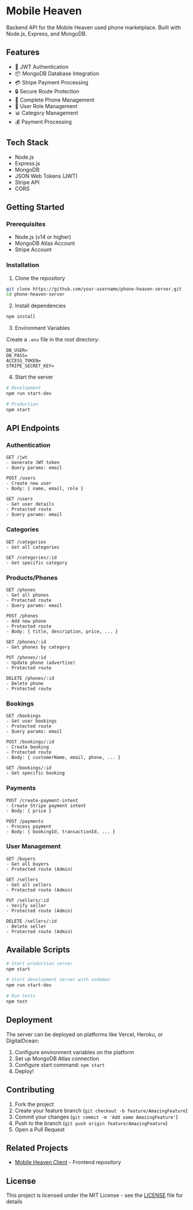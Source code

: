 # Mobile Heaven

Backend API for the Mobile Heaven used phone marketplace. Built with Node.js, Express, and MongoDB.

## Features

- 🔐 JWT Authentication
- 📦 MongoDB Database Integration
- 💳 Stripe Payment Processing
- 🔒 Secure Route Protection
- 📱 Complete Phone Management
- 👥 User Role Management
- 📊 Category Management
- 💰 Payment Processing

## Tech Stack

- Node.js
- Express.js
- MongoDB
- JSON Web Tokens (JWT)
- Stripe API
- CORS

## Getting Started

### Prerequisites

- Node.js (v14 or higher)
- MongoDB Atlas Account
- Stripe Account

### Installation

1. Clone the repository
```bash
git clone https://github.com/your-username/phone-heaven-server.git
cd phone-heaven-server
```

2. Install dependencies
```bash
npm install
```

3. Environment Variables

Create a `.env` file in the root directory:
```env
DB_USER=
DB_PASS=
ACCESS_TOKEN=
STRIPE_SECRET_KEY=
```

4. Start the server
```bash
# Development
npm run start-dev

# Production
npm start
```

## API Endpoints

### Authentication
```
GET /jwt
- Generate JWT token
- Query params: email

POST /users
- Create new user
- Body: { name, email, role }

GET /users
- Get user details
- Protected route
- Query params: email
```

### Categories
```
GET /categories
- Get all categories

GET /categories/:id
- Get specific category
```

### Products/Phones
```
GET /phones
- Get all phones
- Protected route
- Query params: email

POST /phones
- Add new phone
- Protected route
- Body: { title, description, price, ... }

GET /phones/:id
- Get phones by category

PUT /phones/:id
- Update phone (advertise)
- Protected route

DELETE /phones/:id
- Delete phone
- Protected route
```

### Bookings
```
GET /bookings
- Get user bookings
- Protected route
- Query params: email

POST /bookings/:id
- Create booking
- Protected route
- Body: { customerName, email, phone, ... }

GET /bookings/:id
- Get specific booking
```

### Payments
```
POST /create-payment-intent
- Create Stripe payment intent
- Body: { price }

POST /payments
- Process payment
- Body: { bookingId, transactionId, ... }
```

### User Management
```
GET /buyers
- Get all buyers
- Protected route (Admin)

GET /sellers
- Get all sellers
- Protected route (Admin)

PUT /sellers/:id
- Verify seller
- Protected route (Admin)

DELETE /sellers/:id
- Delete seller
- Protected route (Admin)
```

## Available Scripts

```bash
# Start production server
npm start

# Start development server with nodemon
npm run start-dev

# Run tests
npm test
```

## Deployment

The server can be deployed on platforms like Vercel, Heroku, or DigitalOcean:

1. Configure environment variables on the platform
2. Set up MongoDB Atlas connection
3. Configure start command: `npm start`
4. Deploy!

## Contributing

1. Fork the project
2. Create your feature branch (`git checkout -b feature/AmazingFeature`)
3. Commit your changes (`git commit -m 'Add some AmazingFeature'`)
4. Push to the branch (`git push origin feature/AmazingFeature`)
5. Open a Pull Request

## Related Projects

- [Mobile Heaven Client](https://github.com/rakibul58/phone-heaven-client) - Frontend repository

## License

This project is licensed under the MIT License - see the [LICENSE](LICENSE) file for details
